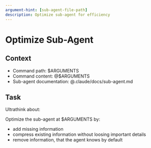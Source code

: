 ```yaml
---
argument-hint: [sub-agent-file-path]
description: Optimize sub-agent for efficiency
---
```


# Optimize Sub-Agent

## Context

- Command path: $ARGUMENTS
- Command content: @$ARGUMENTS
- Sub-agent documentation: @.claude/docs/sub-agent.md

## Task

Ultrathink about:

Optimize the sub-agent at $ARGUMENTS by:
- add missing information
- compress existing information without loosing important details
- remove information, that the agent knows by default
